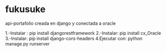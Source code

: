 # fukusuke
api-portafolio creada en django y conectada a oracle

1.-Instalar : pip install djangorestframework
2.-Instalar:  pip install cx_Oracle
3.-Instalar: pip install django-cors-headers
4.Ejecutar con: python manage.py runserver